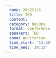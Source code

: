 ```yaml
---
  name: 20d2t1s5
  title: TBD
  content:
  category: DevOps
  format: Conférence
  speakers: TBD
  room: Auditorium
  time_start: '13:30'
  time_end: '14:15'
---
```


